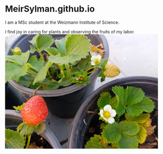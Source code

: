 # MeirSylman.github.io

I am a MSc student at the Weizmann Institute of Science.

I find joy in caring for plants and observing the fruits of my labor.
![strawberry](/WhatsApp%20Image%202024-04-14%20at%2011.23.55.jpeg)
